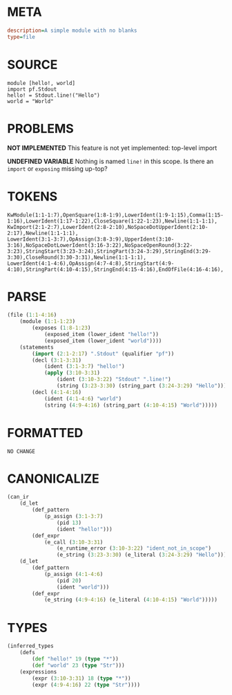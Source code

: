 # META
~~~ini
description=A simple module with no blanks
type=file
~~~
# SOURCE
~~~roc
module [hello!, world]
import pf.Stdout
hello! = Stdout.line!("Hello")
world = "World"
~~~
# PROBLEMS
**NOT IMPLEMENTED**
This feature is not yet implemented: top-level import

**UNDEFINED VARIABLE**
Nothing is named `line!` in this scope.
Is there an `import` or `exposing` missing up-top?

# TOKENS
~~~zig
KwModule(1:1-1:7),OpenSquare(1:8-1:9),LowerIdent(1:9-1:15),Comma(1:15-1:16),LowerIdent(1:17-1:22),CloseSquare(1:22-1:23),Newline(1:1-1:1),
KwImport(2:1-2:7),LowerIdent(2:8-2:10),NoSpaceDotUpperIdent(2:10-2:17),Newline(1:1-1:1),
LowerIdent(3:1-3:7),OpAssign(3:8-3:9),UpperIdent(3:10-3:16),NoSpaceDotLowerIdent(3:16-3:22),NoSpaceOpenRound(3:22-3:23),StringStart(3:23-3:24),StringPart(3:24-3:29),StringEnd(3:29-3:30),CloseRound(3:30-3:31),Newline(1:1-1:1),
LowerIdent(4:1-4:6),OpAssign(4:7-4:8),StringStart(4:9-4:10),StringPart(4:10-4:15),StringEnd(4:15-4:16),EndOfFile(4:16-4:16),
~~~
# PARSE
~~~clojure
(file (1:1-4:16)
	(module (1:1-1:23)
		(exposes (1:8-1:23)
			(exposed_item (lower_ident "hello!"))
			(exposed_item (lower_ident "world"))))
	(statements
		(import (2:1-2:17) ".Stdout" (qualifier "pf"))
		(decl (3:1-3:31)
			(ident (3:1-3:7) "hello!")
			(apply (3:10-3:31)
				(ident (3:10-3:22) "Stdout" ".line!")
				(string (3:23-3:30) (string_part (3:24-3:29) "Hello"))))
		(decl (4:1-4:16)
			(ident (4:1-4:6) "world")
			(string (4:9-4:16) (string_part (4:10-4:15) "World")))))
~~~
# FORMATTED
~~~roc
NO CHANGE
~~~
# CANONICALIZE
~~~clojure
(can_ir
	(d_let
		(def_pattern
			(p_assign (3:1-3:7)
				(pid 13)
				(ident "hello!")))
		(def_expr
			(e_call (3:10-3:31)
				(e_runtime_error (3:10-3:22) "ident_not_in_scope")
				(e_string (3:23-3:30) (e_literal (3:24-3:29) "Hello")))))
	(d_let
		(def_pattern
			(p_assign (4:1-4:6)
				(pid 20)
				(ident "world")))
		(def_expr
			(e_string (4:9-4:16) (e_literal (4:10-4:15) "World")))))
~~~
# TYPES
~~~clojure
(inferred_types
	(defs
		(def "hello!" 19 (type "*"))
		(def "world" 23 (type "Str")))
	(expressions
		(expr (3:10-3:31) 18 (type "*"))
		(expr (4:9-4:16) 22 (type "Str"))))
~~~